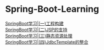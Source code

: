 # Spring-Boot-Learning
[SpringBoot学习|(一)工程构建](https://cqjokers.top/note/2018/08/08/170f521.html)<br>
[SpringBoot学习|(二)JSP的支持](https://cqjokers.top/note/2018/08/09/c7818a32.html)<br>
[SpringBoot学习|(三)静态资源处理](https://cqjokers.top/note/2018/08/10/e10179ef.html)<br>
[SpringBoot学习|(四)JdbcTemplate的整合](https://cqjokers.top/note/2018/08/10/ec5b638f.html)<br>
